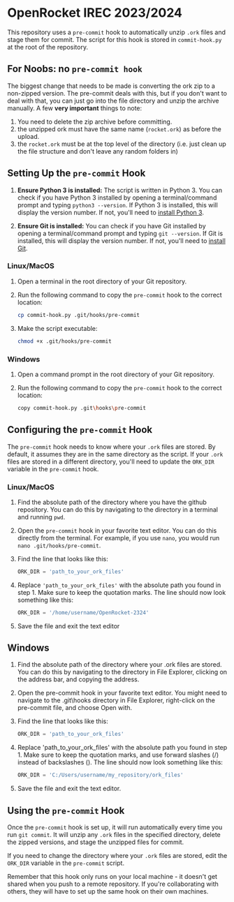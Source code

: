 # OpenRocket IREC 2023/2024

This repository uses a `pre-commit` hook to automatically unzip `.ork` files and stage them for commit. The script for this hook is stored in `commit-hook.py` at the root of the repository.

## For Noobs: no `pre-commit hook`
The biggest change that needs to be made is converting the ork zip to a non-zipped version. The pre-commit deals with this, but if you don't want to deal with that, you can just go into the file directory and unzip the archive manually. A few **very important** things to note:

1. You need to delete the zip archive before committing.
2. the unzipped ork must have the same name (`rocket.ork`) as before the upload.
3. the `rocket.ork` must be at the top level of the directory (i.e. just clean up the file structure and don't leave any random folders in)

## Setting Up the `pre-commit` Hook

1. **Ensure Python 3 is installed:** The script is written in Python 3. You can check if you have Python 3 installed by opening a terminal/command prompt and typing `python3 --version`. If Python 3 is installed, this will display the version number. If not, you'll need to [install Python 3](https://www.python.org/downloads/).

2. **Ensure Git is installed:** You can check if you have Git installed by opening a terminal/command prompt and typing `git --version`. If Git is installed, this will display the version number. If not, you'll need to [install Git](https://git-scm.com/downloads).

### Linux/MacOS

1. Open a terminal in the root directory of your Git repository.

2. Run the following command to copy the `pre-commit` hook to the correct location:

    ```bash
    cp commit-hook.py .git/hooks/pre-commit
    ```
3. Make the script executable:
    
    ```bash
    chmod +x .git/hooks/pre-commit
    ```

### Windows

1. Open a command prompt in the root directory of your Git repository.

2. Run the following command to copy the `pre-commit` hook to the correct location:
    ```bash
    copy commit-hook.py .git\hooks\pre-commit
    ```
    
## Configuring the `pre-commit` Hook

The `pre-commit` hook needs to know where your `.ork` files are stored. By default, it assumes they are in the same directory as the script. If your `.ork` files are stored in a different directory, you'll need to update the `ORK_DIR` variable in the `pre-commit` hook.

### Linux/MacOS

1. Find the absolute path of the directory where you have the github repository. You can do this by navigating to the directory in a terminal and running `pwd`.

2. Open the `pre-commit` hook in your favorite text editor. You can do this directly from the terminal. For example, if you use `nano`, you would run `nano .git/hooks/pre-commit`.

3. Find the line that looks like this:

    ```python
    ORK_DIR = 'path_to_your_ork_files'
    ```
4. Replace `'path_to_your_ork_files'` with the absolute path you found in step 1. Make sure to keep the quotation marks. The line should now look something like this:
    ```python
    ORK_DIR = '/home/username/OpenRocket-2324'
    ```
5. Save the file and exit the text editor


## Windows

1. Find the absolute path of the directory where your .ork files are stored. You can do this by navigating to the directory in File Explorer, clicking on the address bar, and copying the address.

2. Open the pre-commit hook in your favorite text editor. You might need to navigate to the .git\hooks directory in File Explorer, right-click on the pre-commit file, and choose Open with.

3. Find the line that looks like this:

    ```python
    ORK_DIR = 'path_to_your_ork_files'
    ```

4. Replace 'path_to_your_ork_files' with the absolute path you found in step 1. Make sure to keep the quotation marks, and use forward slashes (/) instead of backslashes (\). The line should now look something like this:

    ```python
    ORK_DIR = 'C:/Users/username/my_repository/ork_files'
    ```

5. Save the file and exit the text editor.


## Using the `pre-commit` Hook

Once the `pre-commit` hook is set up, it will run automatically every time you run `git commit`. It will unzip any `.ork` files in the specified directory, delete the zipped versions, and stage the unzipped files for commit.

If you need to change the directory where your `.ork` files are stored, edit the `ORK_DIR` variable in the `pre-commit` script.

Remember that this hook only runs on your local machine - it doesn't get shared when you push to a remote repository. If you're collaborating with others, they will have to set up the same hook on their own machines.
